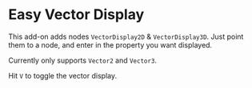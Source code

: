 # Easy Vector Display
This add-on adds nodes `VectorDisplay2D` & `VectorDisplay3D`. Just point them to a node, and enter in the property you want displayed.

Currently only supports `Vector2` and `Vector3`.

Hit `V` to toggle the vector display.

